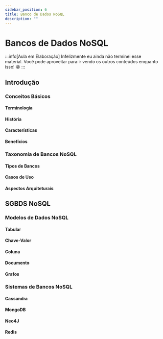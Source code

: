 ```yaml
---
sidebar_position: 6
title: Banco de Dados NoSQL
description: "" 
---
```


# Bancos de Dados NoSQL

:::info[Aula em Elaboração]
Infelizmente eu ainda não terminei esse material. Você pode aproveitar para ir vendo os outros conteúdos enquanto isso! 😜
:::

## Introdução

### Conceitos Básicos

#### Terminologia

#### História

#### Características

#### Benefícios

### Taxonomia de Bancos NoSQL

#### Tipos de Bancos

#### Casos de Uso

#### Aspectos Arquiteturais

## SGBDS NoSQL

### Modelos de Dados NoSQL

#### Tabular

#### Chave-Valor

#### Coluna

#### Documento

#### Grafos

### Sistemas de Bancos NoSQL

#### Cassandra

#### MongoDB

#### Neo4J

#### Redis

